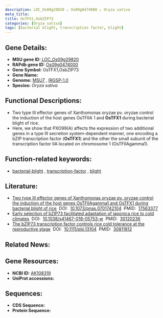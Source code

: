```yaml
---
description: LOC_Os09g29820 ; Os09g0474000 ; Oryza sativa
meta_title:
title: OsTFX1,OsbZIP73
categories: [Oryza sativa]
tags: [bacterial blight, transcription factor, blight]
---
```


## Gene Details:
- **MSU gene ID:** [LOC_Os09g29820](http://rice.uga.edu/cgi-bin/ORF_infopage.cgi?orf=LOC_Os09g29820)  
- **RAPdb gene ID:** [Os09g0474000](https://rapdb.dna.affrc.go.jp/locus/?name=Os09g0474000)  
- **Gene Symbol:** OsTFX1,OsbZIP73
- **Gene Name:**
- **Genome:**  [MSU7](http://rice.uga.edu/)&nbsp;,&nbsp;[IRGSP-1.0](https://rapdb.dna.affrc.go.jp/download/irgsp1.html)
- **Species:** *Oryza sativa*

## Functional Descriptions:
   - Two type III effector genes of Xanthomonas oryzae pv. oryzae control the induction of the host genes OsTFIIA 1 and **OsTFX1** during bacterial blight of rice.
   - Here, we show that PXO99(A) affects the expression of two additional genes in a type III secretion system-dependent manner, one encoding a bZIP transcription factor (**OsTFX1**) and the other the small subunit of the transcription factor IIA located on chromosome 1 (OsTFIIAgamma1).

## Function-related keywords:
   - [bacterial-blight](/tags/bacterial-blight/)&nbsp;,&nbsp;[transcription-factor](/tags/transcription-factor/)&nbsp;,&nbsp;[blight](/tags/blight/)

## Literature:
   - [Two type III effector genes of Xanthomonas oryzae pv. oryzae control the induction of the host genes OsTFIIAgamma1 and OsTFX1 during bacterial blight of rice](https://www.doi.org/10.1073/pnas.0701742104)&nbsp;&nbsp;DOI:&nbsp;&nbsp;[10.1073/pnas.0701742104](https://www.doi.org/10.1073/pnas.0701742104)&nbsp;&nbsp;PMID:&nbsp;&nbsp;[17563377](https://pubmed.ncbi.nlm.nih.gov/17563377/)
   - [Early selection of bZIP73 facilitated adaptation of japonica rice to cold climates](https://www.doi.org/10.1038/s41467-018-05753-w)&nbsp;&nbsp;DOI:&nbsp;&nbsp;[10.1038/s41467-018-05753-w](https://www.doi.org/10.1038/s41467-018-05753-w)&nbsp;&nbsp;PMID:&nbsp;&nbsp;[30120236](https://pubmed.ncbi.nlm.nih.gov/30120236/)
   - [The bZIP73 transcription factor controls rice cold tolerance at the reproductive stage](https://www.doi.org/10.1111/pbi.13104)&nbsp;&nbsp;DOI:&nbsp;&nbsp;[10.1111/pbi.13104](https://www.doi.org/10.1111/pbi.13104)&nbsp;&nbsp;PMID:&nbsp;&nbsp;[30811812](https://pubmed.ncbi.nlm.nih.gov/30811812/)

## Related News:

## Gene Resources:
- **NCBI ID:**  [AK108319](http://www.ncbi.nlm.nih.gov/nuccore/AK108319)
- **UniProt accessions:** [](https://www.uniprot.org/uniprotkb//entry)

## Sequences:
- **CDS Sequence:**
- **Protein Sequence:**
